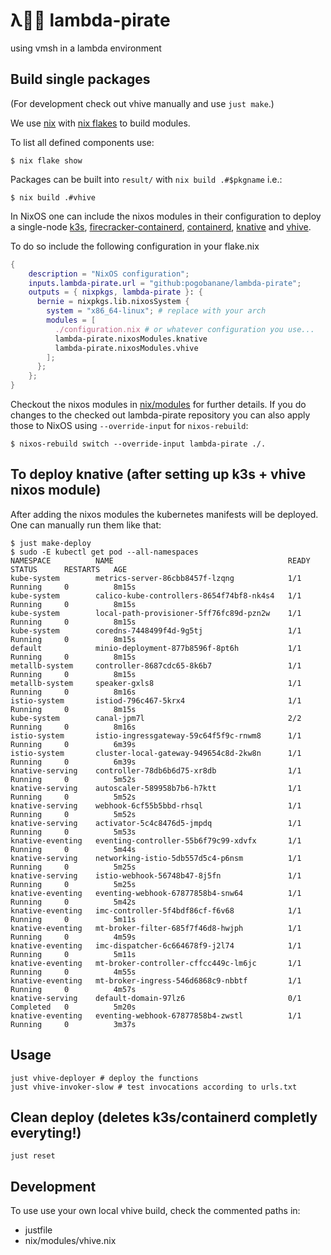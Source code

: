 # λ🏴‍☠️ lambda-pirate
using vmsh in a lambda environment

## Build single packages

(For development check out vhive manually and use `just make`.)

We use [nix](https://nixos.org/download.html) with [nix flakes](https://nixos.wiki/wiki/Flakes) to build
modules.

To list all defined components use:

``` console
$ nix flake show
```

Packages can be built into `result/` with `nix build .#$pkgname` i.e.:

``` console
$ nix build .#vhive
```

In NixOS one can include the nixos modules in their configuration to deploy a
single-node [k3s](https://k3s.io),
[firecracker-containerd](https://github.com/firecracker-microvm/firecracker-containerd),
[containerd](https://containerd.io/), [knative](https://knative.dev) and
[vhive](https://github.com/ease-lab/vhive). 

To do so include the following configuration in your flake.nix

```nix
{
    description = "NixOS configuration";
    inputs.lambda-pirate.url = "github:pogobanane/lambda-pirate";
    outputs = { nixpkgs, lambda-pirate }: {
      bernie = nixpkgs.lib.nixosSystem {
        system = "x86_64-linux"; # replace with your arch
        modules = [
          ./configuration.nix # or whatever configuration you use...
          lambda-pirate.nixosModules.knative
          lambda-pirate.nixosModules.vhive
        ];
      };
    };
}
```

Checkout the nixos modules in [nix/modules](./nix/modules) for further details.
If you do changes to the checked out lambda-pirate repository you can also apply
those to NixOS using `--override-input` for `nixos-rebuild`:

``` console
$ nixos-rebuild switch --override-input lambda-pirate ./.
```

## To deploy knative (after setting up k3s + vhive nixos module)

After adding the nixos modules the kubernetes manifests will be deployed.
One can manually run them like that:

```console
$ just make-deploy
$ sudo -E kubectl get pod --all-namespaces
NAMESPACE          NAME                                       READY   STATUS      RESTARTS   AGE
kube-system        metrics-server-86cbb8457f-lzqng            1/1     Running     0          8m15s
kube-system        calico-kube-controllers-8654f74bf8-nk4s4   1/1     Running     0          8m15s
kube-system        local-path-provisioner-5ff76fc89d-pzn2w    1/1     Running     0          8m15s
kube-system        coredns-7448499f4d-9g5tj                   1/1     Running     0          8m15s
default            minio-deployment-877b8596f-8pt6h           1/1     Running     0          8m15s
metallb-system     controller-8687cdc65-8k6b7                 1/1     Running     0          8m15s
metallb-system     speaker-gxls8                              1/1     Running     0          8m16s
istio-system       istiod-796c467-5krx4                       1/1     Running     0          8m15s
kube-system        canal-jpm7l                                2/2     Running     0          8m16s
istio-system       istio-ingressgateway-59c64f5f9c-rnwm8      1/1     Running     0          6m39s
istio-system       cluster-local-gateway-949654c8d-2kw8n      1/1     Running     0          6m39s
knative-serving    controller-78db6b6d75-xr8db                1/1     Running     0          5m52s
knative-serving    autoscaler-589958b7b6-h7ktt                1/1     Running     0          5m52s
knative-serving    webhook-6cf55b5bbd-rhsql                   1/1     Running     0          5m52s
knative-serving    activator-5c4c8476d5-jmpdq                 1/1     Running     0          5m53s
knative-eventing   eventing-controller-55b6f79c99-xdvfx       1/1     Running     0          5m44s
knative-serving    networking-istio-5db557d5c4-p6nsm          1/1     Running     0          5m25s
knative-serving    istio-webhook-56748b47-8j5fn               1/1     Running     0          5m25s
knative-eventing   eventing-webhook-67877858b4-snw64          1/1     Running     0          5m42s
knative-eventing   imc-controller-5f4bdf86cf-f6v68            1/1     Running     0          5m11s
knative-eventing   mt-broker-filter-685f7f46d8-hwjph          1/1     Running     0          4m59s
knative-eventing   imc-dispatcher-6c664678f9-j2l74            1/1     Running     0          5m11s
knative-eventing   mt-broker-controller-cffcc449c-lm6jc       1/1     Running     0          4m55s
knative-eventing   mt-broker-ingress-546d6868c9-nbbtf         1/1     Running     0          4m57s
knative-serving    default-domain-97lz6                       0/1     Completed   0          5m20s
knative-eventing   eventing-webhook-67877858b4-zwstl          1/1     Running     0          3m37s

```

## Usage

```console
just vhive-deployer # deploy the functions
just vhive-invoker-slow # test invocations according to urls.txt
```

## Clean deploy (deletes k3s/containerd completly everyting!)

```console
just reset
```

## Development

To use use your own local vhive build, check the commented paths in:

- justfile
- nix/modules/vhive.nix
